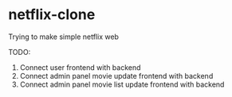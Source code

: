 # netflix-clone
Trying to make simple netflix web

TODO:
1. Connect user frontend with backend
2. Connect admin panel movie update frontend with backend
3. Connect admin panel movie list update frontend with backend

